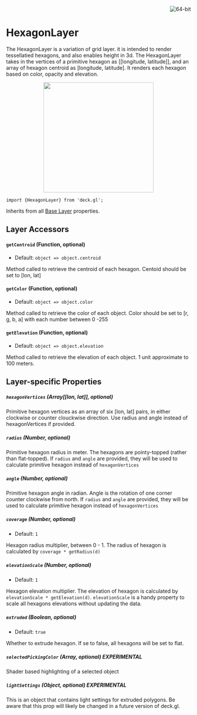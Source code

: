 <p align="right">
  <img src="https://img.shields.io/badge/extruded-yes-blue.svg?style=flat-square" alt="64-bit" />
</p>

# HexagonLayer

The HexagonLayer is a variation of grid layer. it is intended to render tessellatied hexagons,
and also enables height in 3d. The HexagonLayer takes in the vertices of a primitive
hexagon as [[longitude, latitude]], and an array of hexagon centroid as [longitude, latitude].
It renders each hexagon based on color, opacity and elevation.

<div align="center">
  <img height="300" src="/demo/src/static/images/hexagon-layer.png" />
</div>

    import {HexagonLayer} from 'deck.gl';

Inherits from all [Base Layer](/docs/layers/base-layer.md) properties.


## Layer Accessors

#### `getCentroid` (Function, optional)

- Default: `object => object.centroid`

Method called to retrieve the centroid of each hexagon. Centoid should be set to [lon, lat]

#### `getColor` (Function, optional)

- Default: `object => object.color`

Method called to retrieve the color of each object. Color should be set to [r, g, b, a]
with each number between 0 -255

#### `getElevation` (Function, optional)

- Default: `object => object.elevation`

Method called to retrieve the elevation of each object. 1 unit approximate to 100 meters.


## Layer-specific Properties

##### `hexagonVertices` (Array[[lon, lat]], optional)

Primitive hexagon vertices as an array of six [lon, lat] pairs,
in either clockwise or counter clouckwise direction. Use radius and angle instead 
of hexagonVertices if provided.

##### `radius` (Number, optional)

Primitive hexagon radius in meter. The hexagons are pointy-topped (rather than flat-topped).
If `radius` and `angle` are provided, they will be used to calculate 
primitive hexagon instead of `hexagonVertices`

##### `angle` (Number, optional)

Primitive hexagon angle in radian. Angle is the rotation of one corner
counter clockwise from north. If `radius` and `angle` are provided, 
they will be used to calculate primitive hexagon instead of `hexagonVertices`

##### `coverage` (Number, optional)

- Default: `1`

Hexagon radius multiplier, between 0 - 1. The radius of hexagon is calculated by 
`coverage * getRadius(d)`

##### `elevationScale` (Number, optional)

- Default: `1`

Hexagon elevation multiplier. The elevation of hexagon is calculated by 
`elevationScale * getElevation(d)`. `elevationScale` is a handy property to scale all hexagons 
elevations without updating the data.

##### `extruded` (Boolean, optional)

- Default: `true`

Whether to extrude hexagon. If se to false, all hexagons will be set to flat.

##### `selectedPickingColor` (Array, optional) **EXPERIMENTAL**

Shader based highlighting of a selected object

##### `lightSettings` (Object, optional) **EXPERIMENTAL**

This is an object that contains light settings for extruded polygons.
Be aware that this prop will likely be changed in a future version of deck.gl.
